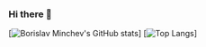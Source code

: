 ### Hi there 👋

[![Borislav Minchev's GitHub stats](https://github-readme-stats.vercel.app/api?username=borislavminchev)]
[![Top Langs](https://github-readme-stats.vercel.app/api/top-langs/?username=borislavminchev)]
<!--
**borislavminchev/borislavminchev** is a ✨ _special_ ✨ repository because its `README.md` (this file) appears on your GitHub profile.

Here are some ideas to get you started:

- 🔭 I’m currently working on ...
- 🌱 I’m currently learning ...
- 👯 I’m looking to collaborate on ...
- 🤔 I’m looking for help with ...
- 💬 Ask me about ...
- 📫 How to reach me: ...
- 😄 Pronouns: ...
- ⚡ Fun fact: ...
-->
